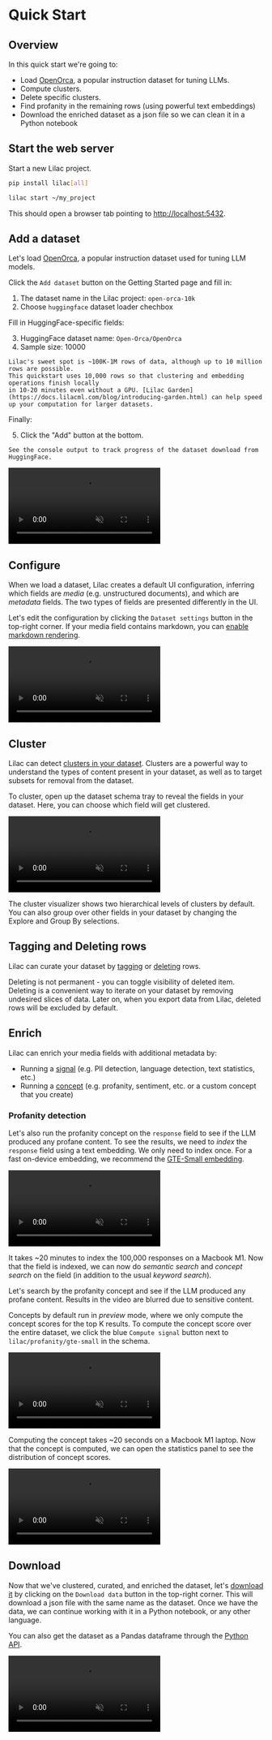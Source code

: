 # Quick Start

## Overview

In this quick start we're going to:

- Load [OpenOrca](https://huggingface.co/datasets/Open-Orca/OpenOrca), a popular instruction dataset
  for tuning LLMs.
- Compute clusters.
- Delete specific clusters.
- Find profanity in the remaining rows (using powerful text embeddings)
- Download the enriched dataset as a json file so we can clean it in a Python notebook

## Start the web server

Start a new Lilac project.

```bash
pip install lilac[all]

lilac start ~/my_project
```

This should open a browser tab pointing to [http://localhost:5432](http://localhost:5432).

## Add a dataset

Let's load [OpenOrca](https://huggingface.co/datasets/Open-Orca/OpenOrca), a popular instruction
dataset used for tuning LLM models.

Click the `Add dataset` button on the Getting Started page and fill in:

1. The dataset name in the Lilac project: `open-orca-10k`
2. Choose `huggingface` dataset loader chechbox

Fill in HuggingFace-specific fields:

3. HuggingFace dataset name: `Open-Orca/OpenOrca`
4. Sample size: 10000

```{note}
Lilac's sweet spot is ~100K-1M rows of data, although up to 10 million rows are possible.
This quickstart uses 10,000 rows so that clustering and embedding operations finish locally
in 10-20 minutes even without a GPU. [Lilac Garden](https://docs.lilacml.com/blog/introducing-garden.html) can help speed
up your computation for larger datasets.
```

Finally:

5. Click the "Add" button at the bottom.

```{note}
See the console output to track progress of the dataset download from HuggingFace.
```

<video loop muted autoplay controls src="../_static/getting_started/orca-load.mp4"></video>

## Configure

When we load a dataset, Lilac creates a default UI configuration, inferring which fields are _media_
(e.g. unstructured documents), and which are _metadata_ fields. The two types of fields are
presented differently in the UI.

Let's edit the configuration by clicking the `Dataset settings` button in the top-right corner. If
your media field contains markdown, you can
[enable markdown rendering](../datasets/dataset_configure.md).

<video loop muted autoplay controls src="../_static/getting_started/orca-settings.mp4"></video>

## Cluster

Lilac can detect [clusters in your dataset](../datasets/dataset_cluster.md). Clusters are a powerful
way to understand the types of content present in your dataset, as well as to target subsets for
removal from the dataset.

To cluster, open up the dataset schema tray to reveal the fields in your dataset. Here, you can
choose which field will get clustered.

<video loop muted autoplay controls src="../_static/getting_started/orca-cluster.mp4"></video>

The cluster visualizer shows two hierarchical levels of clusters by default. You can also group over
other fields in your dataset by changing the Explore and Group By selections.

## Tagging and Deleting rows

Lilac can curate your dataset by [tagging](../datasets/dataset_labels.md) or
[deleting](../datasets/dataset_delete_rows.md) rows.

Deleting is not permanent - you can toggle visibility of deleted item. Deleting is a convenient way
to iterate on your dataset by removing undesired slices of data. Later on, when you export data from
Lilac, deleted rows will be excluded by default.

## Enrich

Lilac can enrich your media fields with additional metadata by:

- Running a [signal](../signals/signals.md) (e.g. PII detection, language detection, text
  statistics, etc.)
- Running a [concept](../concepts/concepts.md) (e.g. profanity, sentiment, etc. or a custom concept
  that you create)

### Profanity detection

Let's also run the profanity concept on the `response` field to see if the LLM produced any profane
content. To see the results, we need to _index_ the `response` field using a text embedding. We only
need to index once. For a fast on-device embedding, we recommend the
[GTE-Small embedding](https://huggingface.co/thenlper/gte-small).

<video loop muted autoplay controls src="../_static/getting_started/orca-index-response.mp4"></video>

It takes ~20 minutes to index the 100,000 responses on a Macbook M1. Now that the field is indexed,
we can now do _semantic search_ and _concept search_ on the field (in addition to the usual _keyword
search_).

Let's search by the profanity concept and see if the LLM produced any profane content. Results in
the video are blurred due to sensitive content.

Concepts by default run in _preview_ mode, where we only compute the concept scores for the top K
results. To compute the concept score over the entire dataset, we click the blue `Compute signal`
button next to `lilac/profanity/gte-small` in the schema.

<video loop muted autoplay controls src="../_static/getting_started/orca-profanity-preview.mp4"></video>

Computing the concept takes ~20 seconds on a Macbook M1 laptop. Now that the concept is computed, we
can open the statistics panel to see the distribution of concept scores.

<video loop muted autoplay controls src="../_static/getting_started/orca-profanity-stats.mp4"></video>

## Download

Now that we've clustered, curated, and enriched the dataset, let's
[download it](../datasets/dataset_export.md) by clicking on the `Download data` button in the
top-right corner. This will download a json file with the same name as the dataset. Once we have the
data, we can continue working with it in a Python notebook, or any other language.

You can also get the dataset as a Pandas dataframe through the [Python API](quickstart_python.md).

<video loop muted autoplay controls src="../_static/getting_started/orca-download.mp4"></video>
